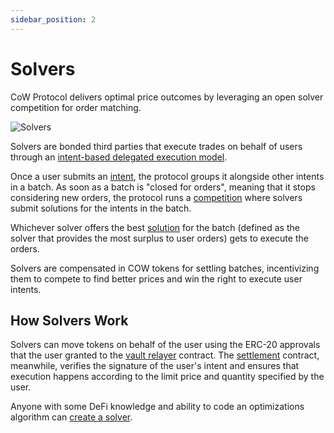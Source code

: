 ```yaml
---
sidebar_position: 2
---
```


# Solvers

CoW Protocol delivers optimal price outcomes by leveraging an open solver competition for order matching. 

![Solvers](/img/concepts/solvers.png)

Solvers are bonded third parties that execute trades on behalf of users through an [intent-based delegated execution model](cow-protocol/concepts/introduction/intents-to-trade). 

Once a user submits an [intent](./intents), the protocol groups it alongside other intents in a batch.
As soon as a batch is "closed for orders", meaning that it stops considering new orders, the protocol runs a [competition](/cow-protocol/reference/core/auctions) where solvers submit solutions for the intents in the batch. 

Whichever solver offers the best [solution](/cow-protocol/reference/core/auctions/the-problem#solution) for the batch (defined as the solver that provides the most surplus to user orders) gets to execute the orders.

Solvers are compensated in COW tokens for settling batches, incentivizing them to compete to find better prices and win the right to execute user intents. 

## How Solvers Work

Solvers can move tokens on behalf of the user using the ERC-20 approvals that the user granted to the [vault relayer](/cow-protocol/reference/contracts/core/vault-relayer) contract.
The [settlement](/cow-protocol/reference/contracts/core/settlement) contract, meanwhile, verifies the signature of the user's intent and ensures that execution happens according to the limit price and quantity specified by the user.

Anyone with some DeFi knowledge and ability to code an optimizations algorithm can [create a solver](/cow-protocol/tutorials/solvers/create).
